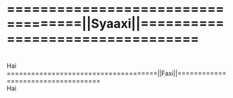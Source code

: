 # ===================================||Syaaxi||=================================
<br>
Hai
<br>
=====================================||Faxi||===================================
<br>
Hai
